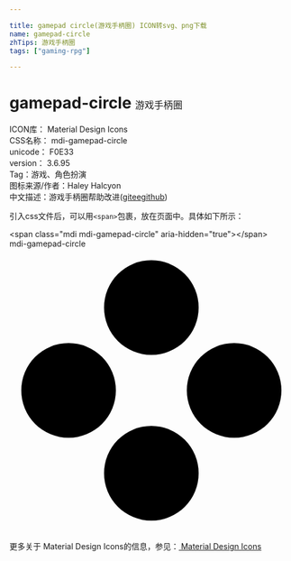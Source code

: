 ```yaml
---

title: gamepad circle(游戏手柄圈) ICON转svg、png下载
name: gamepad-circle
zhTips: 游戏手柄圈
tags: ["gaming-rpg"]

---
```


# gamepad-circle  <small style="font-size: 60%;font-weight: 100">游戏手柄圈</small>


<div class="detail-page">
<p>
<span>
ICON库：
<span class="badge-secondary badge">Material Design Icons</span> 
</span>
<br/>
<span>
CSS名称：
<span class="badge-secondary badge">mdi-gamepad-circle</span> 
</span>
<br/>
<span>
unicode：
<span class="badge-secondary badge">F0E33</span> 
<copy-btn content='F0E33' btn-title=""></copy-btn>
<copy-btn :content='String.fromCodePoint(parseInt("F0E33", 16))' btn-title="复制U"></copy-btn>
</span>
<br/>
<span>
version：
<span class="badge-secondary badge">3.6.95</span> 
</span><br/><span>Tag：<span class="badge-light badge"><router-link to="/tags/gaming-rpg.html">游戏、角色扮演</router-link></span></span>
<br/>
<span>图标来源/作者：<span class="badge-light badge">Haley Halcyon</span></span> 
<br/>
<span class="zh-detail">中文描述：<span class="badge-primary badge">游戏手柄圈</span><span class="help-link"><span>帮助改进</span>(<a href="https://gitee.com/liuwave/icon-helper/edit/master/json/material/gamepad-circle.json" target="_blank" rel="noopener noreferrer">gitee</a><a href="https://github.com/liuwave/icon-helper/edit/master/json/material/gamepad-circle.json" target="_blank" rel="noopener noreferrer">github</a></span>)</span><br/>
</p>
</div>
<div class="alert alert-dark">
  <i class="mdi mdi-gamepad-circle mdi-48px"></i>
  <i class="mdi mdi-gamepad-circle mdi-36px"></i>
  <i class="mdi mdi-gamepad-circle mdi-24px"></i>
  <i class="mdi mdi-gamepad-circle mdi-18px"></i>
</div>
<div>
  <p>引入css文件后，可以用<code>&lt;span&gt;</code>包裹，放在页面中。具体如下所示：    
  </p>
  <div class="alert alert-primary" style="font-size: 14px">
    &lt;span class="mdi mdi-gamepad-circle" aria-hidden="true"&gt;&lt;/span&gt;
    <copy-btn content='<span class="mdi mdi-gamepad-circle" aria-hidden="true"></span>'></copy-btn>
  </div>
  <div class="alert alert-secondary">
    <i class="mdi mdi-gamepad-circle"
    style="font-size: 24px"
    aria-hidden="true"></i> mdi-gamepad-circle
    <copy-btn content="mdi-gamepad-circle" btn-title="复制图标名称"></copy-btn>
  </div>
</div>
<div id="svg" class="svg-wrap">
<svg xmlns="http://www.w3.org/2000/svg" viewBox="0 0 24 24"><path d="M5,8A4,4 0 0,1 9,12A4,4 0 0,1 5,16A4,4 0 0,1 1,12A4,4 0 0,1 5,8M12,1A4,4 0 0,1 16,5A4,4 0 0,1 12,9A4,4 0 0,1 8,5A4,4 0 0,1 12,1M12,15A4,4 0 0,1 16,19A4,4 0 0,1 12,23A4,4 0 0,1 8,19A4,4 0 0,1 12,15M19,8A4,4 0 0,1 23,12A4,4 0 0,1 19,16A4,4 0 0,1 15,12A4,4 0 0,1 19,8Z" /></svg>
</div>
<detail full-name='mdi-gamepad-circle'></detail>
    
<div><p>更多关于 Material Design Icons的信息，参见：<a target="_blank" href="https://iconhelper.cn/material.html"> Material Design Icons</a>
</p></div>
